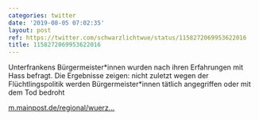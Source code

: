 ```yaml
---
categories: twitter
date: '2019-08-05 07:02:35'
layout: post
ref: https://twitter.com/schwarzlichtwue/status/1158272069953622016
title: 1158272069953622016
---
```

Unterfrankens Bürgermeister\*innen wurden nach ihren Erfahrungen mit Hass befragt. Die Ergebnisse zeigen: nicht zuletzt wegen der Flüchtlingspolitik werden Bürgermeister\*innen tätlich angegriffen oder mit dem Tod bedroht

[m.mainpost.de/regional/wuerz…](https://m.mainpost.de/regional/wuerzburg/Grafik-Hass-gegen-Politiker-in-Unterfranken-nimmt-zu;art735,10288843)